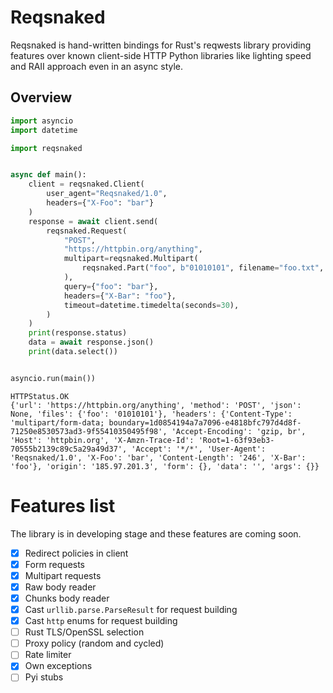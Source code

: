 # Reqsnaked
Reqsnaked is hand-written bindings for Rust's reqwests library providing features over known client-side HTTP Python libraries like lighting speed and RAII approach even in an async style.

## Overview
```python
import asyncio
import datetime

import reqsnaked


async def main():
    client = reqsnaked.Client(
        user_agent="Reqsnaked/1.0",
        headers={"X-Foo": "bar"}
    )
    response = await client.send(
        reqsnaked.Request(
            "POST",
            "https://httpbin.org/anything",
            multipart=reqsnaked.Multipart(
                reqsnaked.Part("foo", b"01010101", filename="foo.txt", mime="text/plain")
            ),
            query={"foo": "bar"},
            headers={"X-Bar": "foo"},
            timeout=datetime.timedelta(seconds=30),
        )
    )
    print(response.status)
    data = await response.json()
    print(data.select())


asyncio.run(main())
```
```
HTTPStatus.OK
{'url': 'https://httpbin.org/anything', 'method': 'POST', 'json': None, 'files': {'foo': '01010101'}, 'headers': {'Content-Type': 'multipart/form-data; boundary=1d0854194a7a7096-e4818bfc797d4d8f-71250e8530573ad3-9f55410350495f98', 'Accept-Encoding': 'gzip, br', 'Host': 'httpbin.org', 'X-Amzn-Trace-Id': 'Root=1-63f93eb3-70555b2139c89c5a29a49d37', 'Accept': '*/*', 'User-Agent': 'Reqsnaked/1.0', 'X-Foo': 'bar', 'Content-Length': '246', 'X-Bar': 'foo'}, 'origin': '185.97.201.3', 'form': {}, 'data': '', 'args': {}}

```

# Features list
The library is in developing stage and these features are coming soon.
- [X] Redirect policies in client
- [X] Form requests
- [X] Multipart requests
- [X] Raw body reader
- [X] Chunks body reader
- [X] Cast `urllib.parse.ParseResult` for request building
- [X] Cast `http` enums for request building
- [ ] Rust TLS/OpenSSL selection
- [ ] Proxy policy (random and cycled)
- [ ] Rate limiter
- [X] Own exceptions
- [ ] Pyi stubs
